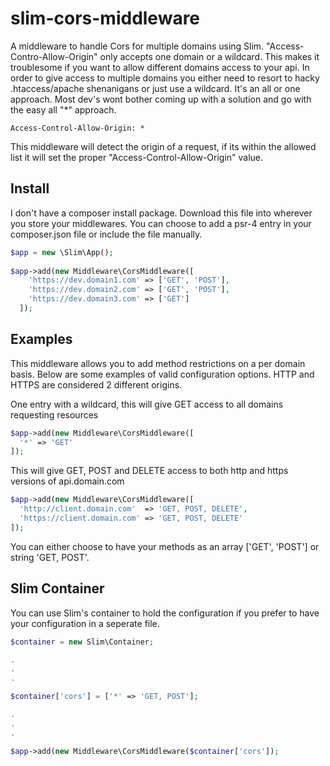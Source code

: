 # slim-cors-middleware
A middleware to handle Cors for multiple domains using Slim. "Access-Contro-Allow-Origin" only accepts one domain or a wildcard.  This makes it troublesome if you want to allow different domains access to your api. In order to give access to multiple domains you either need to resort to hacky .htaccess/apache shenanigans or just use a wildcard. It's an all or one approach. Most dev's wont bother coming up with a solution and go with the easy all "*" approach.

```
Access-Control-Allow-Origin: *
```

This middleware will detect the origin of a request, if its within the allowed list it will set the proper "Access-Control-Allow-Origin" value.


## Install

I don't have a composer install package.  Download this file into wherever you store your middlewares.  You can choose to add a psr-4 entry in your composer.json file or include the file manually.

```php
$app = new \Slim\App();
    
$app->add(new Middleware\CorsMiddleware([
    'https://dev.domain1.com' => ['GET', 'POST'],
    'https://dev.domain2.com' => ['GET', 'POST'],
    'https://dev.domain3.com' => ['GET']
  ]);
```
## Examples

This middleware allows you to add method restrictions on a per domain basis. Below are some examples of valid configuration options. HTTP and HTTPS are considered 2 different origins.

One entry with a wildcard, this will give GET access to all domains requesting resources
```php
$app->add(new Middleware\CorsMiddleware([
  '*' => 'GET'
]);
```

This will give GET, POST and DELETE access to both http and https versions of api.domain.com
```php
$app->add(new Middleware\CorsMiddleware([
  'http://client.domain.com'  => 'GET, POST, DELETE',
  'https://client.domain.com' => 'GET, POST, DELETE'
]);
```

You can either choose to have your methods as an array ['GET', 'POST'] or string 'GET, POST'.


## Slim Container

You can use Slim's container to hold the configuration if you prefer to have your configuration in a seperate file.

```php
$container = new Slim\Container;

.
.
.

$container['cors'] = ['*' => 'GET, POST'];

.
.
.

$app->add(new Middleware\CorsMiddleware($container['cors']);
```





